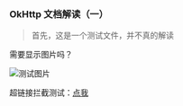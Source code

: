 ### OkHttp 文档解读（一）

> 首先，这是一个测试文件，并不真的解读

需要显示图片吗？

![测试图片](https://moqi-Git.github.io/res/pics/ptilopsis.jpg)

超链接拦截测试：[点我](https://ffmpeg.org)